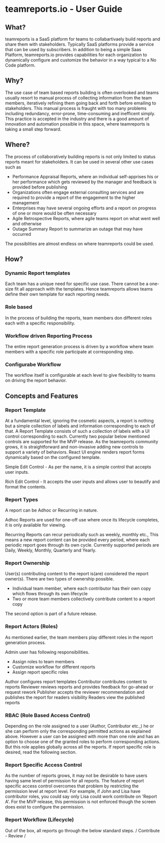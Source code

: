 # teamreports.io - User Guide

## What?

teamreports is a SaaS platform for teams to collabartivaely build reports and share them with stakeholders. Typically SaaS platforms provide a service that can be used by subscribers. In addition to being a simple Saas Platform, teamreports.io provides capabilities for each organization to dynamically configure and customize the behavior in a way typical to a No Code platform.

## Why?

The use case of team based reports building is often overlooked and teams usually resort to manual process of collecting information from the team members, iteratively refining them going back and forth before emailing to stakeholders. This manual process is fraught with too many problems including redundancy, error-prone, time-consuming and inefficent simply. This practice is accepted in the industry and there is a good amount of innovation and automation possible in this space, where teamreports is taking a small step forward.

## Where?

The process of collaboratively building reports is not only limited to status reports meant for stakeholders. It can be used in several other use cases such as

- Performance Appraisal Reports, where an individual self-apprises his or her performance which gets reviewed by the manager and feedback is provided before publishing
- Organizations often engage external consulting services and are required to provide a report of the engagement to the higher management
- Enterprises may have several ongoing efforts and a report on progress of one or more would be often necessary
- Agile Retrospective Reports, where agile teams report on what went well and otherwise
- Outage Summary Report to summarize an outage that may have occurred

The possiblities are almost endless on where teamreports could be used.

## How?

### Dynamic Report templates

Each team has a unique need for specific use case. There cannot be a one-size fit all approach with the templates. Hence teamreports allows teams define their own template for each reporting needs.

### Role based

In the process of building the reports, team members don different roles each with a specific responsibility.

### Workflow driven Reporting Process

The entire report generation process is driven by a workflow where team members with a specific role participate at corresponding step.

### Configurabe Workflow

The workflow itself is configurable at each level to give flexibility to teams on driving the report behavior.

## Concepts and Features

### Report Template

At a fundamental level, ignoring the cosmetic aspects, a report is nothing but a simple collection of labels and information corresponding to each of that. A Report Template consists of such a collection of labels with a UI control corresponding to each. Currently two popular below mentioned controls are supported for the MVP release. As the teamreports community grows, it is straightforward and non-invasive adding new controls to support a variety of behaviors. React UI engine renders report forms dynamically based on the configured template.

Simple Edit Control - As per the name, it is a simple control that accepts user inputs.

Rich Edit Control - It accepts the user inputs and allows user to beautify and format the contents.

### Report Types

A report can be Adhoc or Recurring in nature.

Adhoc Reports are used for one-off use where once its lifecycle completes, it is only available for viewing.

Recurring Reports can recur periodically such as weekly, monthly etc., This means a new report content can be provided every period, where each periodic report goes through its own cycle. Currently supported periods are Daily, Weekly, Monthly, Quarterly and Yearly.

### Report Ownership

User(s) contributing content to the report is(are) considered the report owner(s). There are two types of ownership possible.

- Individual team member, where each contributor has their own copy which flows through its own lifecycle
- Two or more team members collectively contribute content to a report copy

The second option is part of a future release.

### Report Actors (Roles)

As mentioned earlier, the team members play different roles in the report generation process.

Admin user has following responsibilities.

- Assign roles to team members
- Customize workflow for different reports
- Assign report specific roles

Author configures report templates
Contributor contributes content to reports
Reviewer reviews reports and provides feedback for go-ahead or request rework
Publisher accepts the reviewer recommendation and publishes the report for readers visibility
Readers view the published reports

### RBAC (Role Based Access Control)

Depending on the role assigned to a user (Author, Contributor etc.,) he or she can perform only the corresponding permitted actions as explained above. However a user can be assigned with more than one role and has an option to choose one of the granted roles to perform corresponding actions. But this role applies globally across all the reports. If report specific role is desired, read the following section.

### Report Specific Access Control

As the number of reports grows, it may not be desirable to have users having same level of permission for all reports. The feature of report specific access control overcomes that problem by restricting the permission level at report level. For example, if John and Lisa have contributor roles, you could say only Lisa could work contribute on 'Report A'. For the MVP release, this permission is not enforced though the screen does exist to configure the permission.

### Report Workflow (Lifecycle)

Out of the box, all reports go through the below standard steps.
                     &#47;
Contribute - Review &#47;
